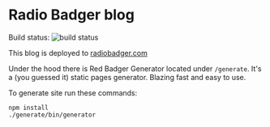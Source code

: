 # Radio Badger blog

Build status: ![build status](https://travis-ci.org/asavin/alexsavin.me.svg?branch=master)

This blog is deployed to [radiobadger.com](http://radiobadger.com)

Under the hood there is Red Badger Generator located under `/generate`. It's a (you guessed it) static pages generator. Blazing fast and easy to use.

To generate site run these commands:

    npm install
    ./generate/bin/generator
